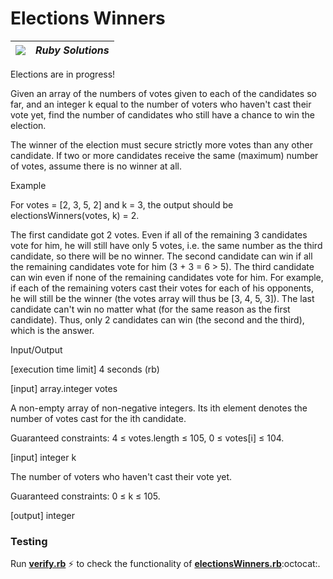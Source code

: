 # Elections Winners
| ![](https://app.codesignal.com/user-icons/languages/rb.svg) | ***Ruby Solutions*** |
|---|---|

Elections are in progress!

Given an array of the numbers of votes given to each of the candidates so far, and an integer k equal to the number of voters who haven't cast their vote yet, find the number of candidates who still have a chance to win the election.

The winner of the election must secure strictly more votes than any other candidate. If two or more candidates receive the same (maximum) number of votes, assume there is no winner at all.

Example

For votes = [2, 3, 5, 2] and k = 3, the output should be
electionsWinners(votes, k) = 2.

The first candidate got 2 votes. Even if all of the remaining 3 candidates vote for him, he will still have only 5 votes, i.e. the same number as the third candidate, so there will be no winner.
The second candidate can win if all the remaining candidates vote for him (3 + 3 = 6 > 5).
The third candidate can win even if none of the remaining candidates vote for him. For example, if each of the remaining voters cast their votes for each of his opponents, he will still be the winner (the votes array will thus be [3, 4, 5, 3]).
The last candidate can't win no matter what (for the same reason as the first candidate).
Thus, only 2 candidates can win (the second and the third), which is the answer.

Input/Output

[execution time limit] 4 seconds (rb)

[input] array.integer votes

A non-empty array of non-negative integers. Its ith element denotes the number of votes cast for the ith candidate.

Guaranteed constraints:
4 ≤ votes.length ≤ 105,
0 ≤ votes[i] ≤ 104.

[input] integer k

The number of voters who haven't cast their vote yet.

Guaranteed constraints:
0 ≤ k ≤ 105.

[output] integer


### Testing

Run [**verify.rb**](./verify.rb) :zap: to check the functionality of [**electionsWinners.rb**](./electionsWinners.rb):octocat:.